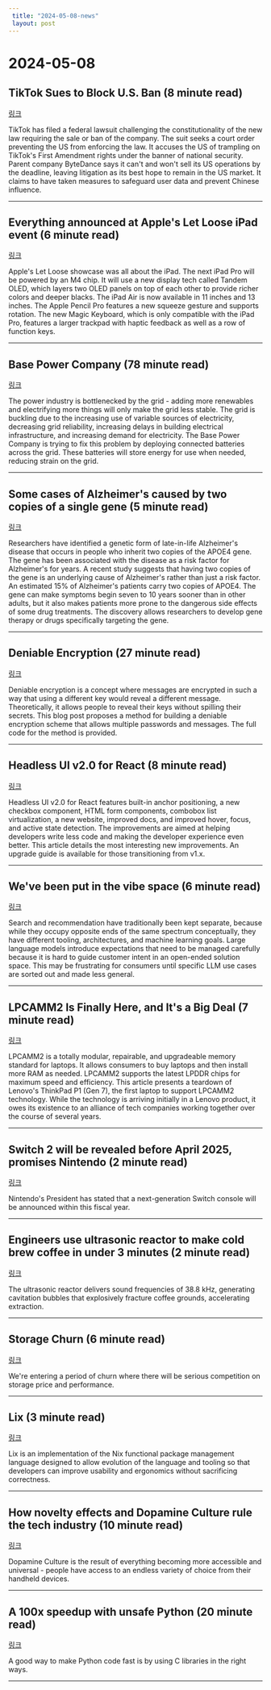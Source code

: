 ```yaml
---
 title: "2024-05-08-news"
 layout: post
---
```

<h1>2024-05-08</h1><h2>TikTok Sues to Block U.S. Ban (8 minute read)</h2><p><a href="https://www.wsj.com/politics/policy/tiktok-sues-to-block-u-s-ban-6ec6e17f?st=vexhd3ip57h0yza">링크</a>  </p><p>TikTok has filed a federal lawsuit challenging the constitutionality of the new law requiring the sale or ban of the company. The suit seeks a court order preventing the US from enforcing the law. It accuses the US of trampling on TikTok's First Amendment rights under the banner of national security. Parent company ByteDance says it can't and won't sell its US operations by the deadline, leaving litigation as its best hope to remain in the US market. It claims to have taken measures to safeguard user data and prevent Chinese influence. </p><hr /><h2>Everything announced at Apple's Let Loose iPad event (6 minute read)</h2><p><a href="https://www.engadget.com/everything-announced-at-apples-let-loose-ipad-event-161005007.html?utm_source=tldrnewsletter">링크</a>  </p><p>Apple's Let Loose showcase was all about the iPad. The next iPad Pro will be powered by an M4 chip. It will use a new display tech called Tandem OLED, which layers two OLED panels on top of each other to provide richer colors and deeper blacks. The iPad Air is now available in 11 inches and 13 inches. The Apple Pencil Pro features a new squeeze gesture and supports rotation. The new Magic Keyboard, which is only compatible with the iPad Pro, features a larger trackpad with haptic feedback as well as a row of function keys. </p><hr /><h2>Base Power Company (78 minute read)</h2><p><a href="https://www.notboring.co/p/base-power-company?utm_source=tldrnewsletter">링크</a>  </p><p>The power industry is bottlenecked by the grid - adding more renewables and electrifying more things will only make the grid less stable. The grid is buckling due to the increasing use of variable sources of electricity, decreasing grid reliability, increasing delays in building electrical infrastructure, and increasing demand for electricity. The Base Power Company is trying to fix this problem by deploying connected batteries across the grid. These batteries will store energy for use when needed, reducing strain on the grid. </p><hr /><h2>Some cases of Alzheimer's caused by two copies of a single gene (5 minute read)</h2><p><a href="https://www.nbcnews.com/health/aging/cases-alzheimers-caused-two-copies-single-gene-rcna150909?utm_source=tldrnewsletter">링크</a>  </p><p>Researchers have identified a genetic form of late-in-life Alzheimer's disease that occurs in people who inherit two copies of the APOE4 gene. The gene has been associated with the disease as a risk factor for Alzheimer's for years. A recent study suggests that having two copies of the gene is an underlying cause of Alzheimer's rather than just a risk factor. An estimated 15% of Alzheimer's patients carry two copies of APOE4. The gene can make symptoms begin seven to 10 years sooner than in other adults, but it also makes patients more prone to the dangerous side effects of some drug treatments. The discovery allows researchers to develop gene therapy or drugs specifically targeting the gene. </p><hr /><h2>Deniable Encryption (27 minute read)</h2><p><a href="https://ayende.com/blog/200993-C/deniable-encryption?utm_source=tldrnewsletter">링크</a>  </p><p>Deniable encryption is a concept where messages are encrypted in such a way that using a different key would reveal a different message. Theoretically, it allows people to reveal their keys without spilling their secrets. This blog post proposes a method for building a deniable encryption scheme that allows multiple passwords and messages. The full code for the method is provided. </p><hr /><h2>Headless UI v2.0 for React (8 minute read)</h2><p><a href="https://tailwindcss.com/blog/headless-ui-v2?utm_source=tldrnewsletter">링크</a>  </p><p>Headless UI v2.0 for React features built-in anchor positioning, a new checkbox component, HTML form components, combobox list virtualization, a new website, improved docs, and improved hover, focus, and active state detection. The improvements are aimed at helping developers write less code and making the developer experience even better. This article details the most interesting new improvements. An upgrade guide is available for those transitioning from v1.x. </p><hr /><h2>We've been put in the vibe space (6 minute read)</h2><p><a href="https://vickiboykis.com/2024/05/06/weve-been-put-in-the-vibe-space/?utm_source=tldrnewsletter">링크</a>  </p><p>Search and recommendation have traditionally been kept separate, because while they occupy opposite ends of the same spectrum conceptually, they have different tooling, architectures, and machine learning goals. Large language models introduce expectations that need to be managed carefully because it is hard to guide customer intent in an open-ended solution space. This may be frustrating for consumers until specific LLM use cases are sorted out and made less general. </p><hr /><h2>LPCAMM2 Is Finally Here, and It's a Big Deal (7 minute read)</h2><p><a href="https://www.ifixit.com/News/95078/lpcamm2-memory-is-finally-here?utm_source=tldrnewsletter">링크</a>  </p><p>LPCAMM2 is a totally modular, repairable, and upgradeable memory standard for laptops. It allows consumers to buy laptops and then install more RAM as needed. LPCAMM2 supports the latest LPDDR chips for maximum speed and efficiency. This article presents a teardown of Lenovo's ThinkPad P1 (Gen 7), the first laptop to support LPCAMM2 technology. While the technology is arriving initially in a Lenovo product, it owes its existence to an alliance of tech companies working together over the course of several years. </p><hr /><h2>Switch 2 will be revealed before April 2025, promises Nintendo (2 minute read)</h2><p><a href="https://www.theverge.com/2024/5/7/24150891/nintendo-switch-2-console-announcement-earnings-q4-2024?utm_source=tldrnewsletter">링크</a>  </p><p>Nintendo's President has stated that a next-generation Switch console will be announced within this fiscal year. </p><hr /><h2>Engineers use ultrasonic reactor to make cold brew coffee in under 3 minutes (2 minute read)</h2><p><a href="https://boingboing.net/2024/05/07/engineers-use-ultrasonic-reactor-to-make-cold-brew-coffee-in-under-3-minutes.html?utm_source=tldrnewsletter">링크</a>  </p><p>The ultrasonic reactor delivers sound frequencies of 38.8 kHz, generating cavitation bubbles that explosively fracture coffee grounds, accelerating extraction. </p><hr /><h2>Storage Churn (6 minute read)</h2><p><a href="https://www.tbray.org/ongoing/When/202x/2024/05/05/On-Storage?utm_source=tldrnewsletter">링크</a>  </p><p>We're entering a period of churn where there will be serious competition on storage price and performance. </p><hr /><h2>Lix (3 minute read)</h2><p><a href="https://lix.systems/about/#why-lix?utm_source=tldrnewsletter">링크</a>  </p><p>Lix is an implementation of the Nix functional package management language designed to allow evolution of the language and tooling so that developers can improve usability and ergonomics without sacrificing correctness. </p><hr /><h2>How novelty effects and Dopamine Culture rule the tech industry (10 minute read)</h2><p><a href="https://andrewchen.substack.com/p/how-novelty-effects-and-dopamine?utm_source=tldrnewsletter">링크</a>  </p><p>Dopamine Culture is the result of everything becoming more accessible and universal - people have access to an endless variety of choice from their handheld devices. </p><hr /><h2>A 100x speedup with unsafe Python (20 minute read)</h2><p><a href="https://yosefk.com/blog/a-100x-speedup-with-unsafe-python.html?utm_source=tldrnewsletter">링크</a>  </p><p>A good way to make Python code fast is by using C libraries in the right ways. </p><hr />